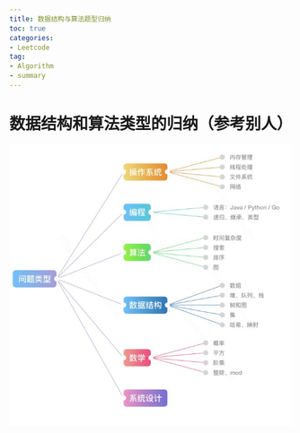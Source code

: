 ```yaml
---
title: 数据结构与算法题型归纳
toc: true
categories:
- Leetcode
tag: 
- Algorithm
- summary
---
```


# 数据结构和算法类型的归纳（参考别人）

![](/assets/pics/算法类型归纳.jpg)

